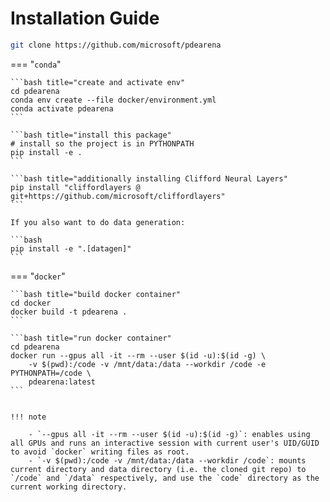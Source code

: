# Installation Guide

```bash title="clone the repo"
git clone https://github.com/microsoft/pdearena
```

=== "`conda`"


    ```bash title="create and activate env"
    cd pdearena
    conda env create --file docker/environment.yml
    conda activate pdearena
    ```

    ```bash title="install this package"
    # install so the project is in PYTHONPATH
    pip install -e .
    ```

    ```bash title="additionally installing Clifford Neural Layers"
    pip install "cliffordlayers @ git+https://github.com/microsoft/cliffordlayers"
    ```

    If you also want to do data generation:

    ```bash
    pip install -e ".[datagen]"
    ```


=== "`docker`"


    ```bash title="build docker container"
    cd docker
    docker build -t pdearena .
    ```

    ```bash title="run docker container"
    cd pdearena
    docker run --gpus all -it --rm --user $(id -u):$(id -g) \
        -v $(pwd):/code -v /mnt/data:/data --workdir /code -e PYTHONPATH=/code \
        pdearena:latest
    ```


    !!! note

        - `--gpus all -it --rm --user $(id -u):$(id -g)`: enables using all GPUs and runs an interactive session with current user's UID/GUID to avoid `docker` writing files as root.
        - `-v $(pwd):/code -v /mnt/data:/data --workdir /code`: mounts current directory and data directory (i.e. the cloned git repo) to `/code` and `/data` respectively, and use the `code` directory as the current working directory.
